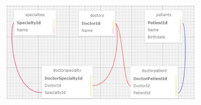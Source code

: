 *![alt text align="center"](https://github.com/keidsiri/DoctorOffice/blob/main/DoctorOffice/wwwroot/Img/sql.JPG?raw=true)*